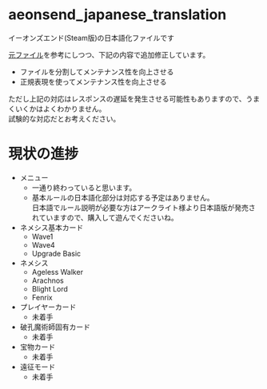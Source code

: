 # aeonsend_japanese_translation
イーオンズエンド(Steam版)の日本語化ファイルです

[元ファイル](https://note.com/suraimuman1/n/n7320f6dd44aa)を参考にしつつ、下記の内容で追加修正しています。
- ファイルを分割してメンテナンス性を向上させる
- 正規表現を使ってメンテナンス性を向上させる

ただし上記の対応はレスポンスの遅延を発生させる可能性もありますので、うまくいくかはよくわかりません。  
試験的な対応だとお考えください。

# 現状の進捗
- メニュー
  - 一通り終わっていると思います。
  - 基本ルールの日本語化部分は対応する予定はありません。  
日本語でルール説明が必要な方はアークライト様より日本語版が発売されていますので、購入して遊んでくださいね。
- ネメシス基本カード
  - Wave1
  - Wave4
  - Upgrade Basic
- ネメシス
  - Ageless Walker
  - Arachnos
  - Blight Lord
  - Fenrix
 - プレイヤーカード
   - 未着手
 - 破孔魔術師固有カード
   - 未着手
 - 宝物カード
   - 未着手
 - 遠征モード
   - 未着手
